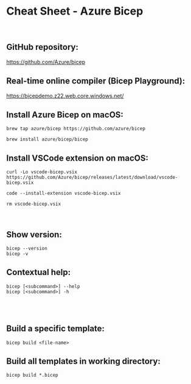 # Cheat Sheet - Azure Bicep

<br>

## GitHub repository:
https://github.com/Azure/bicep

## Real-time online compiler (Bicep Playground):
https://bicepdemo.z22.web.core.windows.net/

## Install Azure Bicep on macOS:
```shell
brew tap azure/bicep https://github.com/azure/bicep

brew install azure/bicep/bicep
```

## Install VSCode extension on macOS:
```shell
curl -Lo vscode-bicep.vsix https://github.com/Azure/bicep/releases/latest/download/vscode-bicep.vsix

code --install-extension vscode-bicep.vsix

rm vscode-bicep.vsix
```

<br>

## Show version:
```shell
bicep --version
bicep -v
```

## Contextual help:
```shell
bicep [<subcommand>] --help
bicep [<subcommand>] -h
```

<br><br>

## Build a specific template:
```shell
bicep build <file-name>
```

## Build all templates in working directory:
```shell
bicep build *.bicep
```